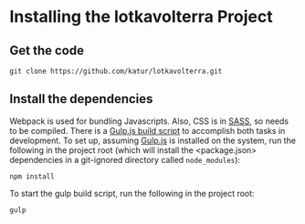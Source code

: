# Installing the lotkavolterra Project


## Get the code

```
git clone https://github.com/katur/lotkavolterra.git
```


## Install the dependencies

Webpack is used for bundling Javascripts.
Also, CSS is in [SASS](http://sass-lang.com/), so needs to be compiled.
There is a [Gulp.js build script](gulpfile.js) to accomplish both tasks
in development.
To set up, assuming [Gulp.js](http://gulpjs.com/) is installed on the system,
run the following in the project root (which will install the
<package.json> dependencies in a git-ignored directory called `node_modules`):
```
npm install
```

To start the gulp build script, run the following in the project root:
```
gulp
```
